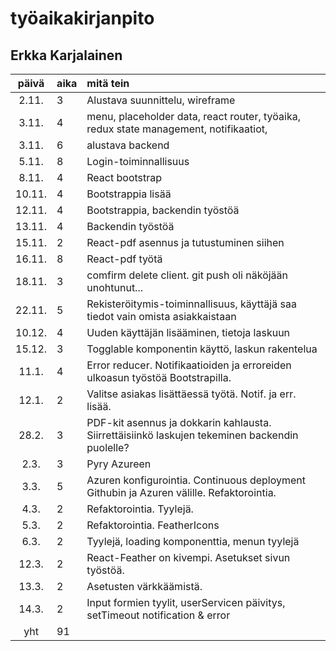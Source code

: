 # työaikakirjanpito
## Erkka Karjalainen

| päivä | aika | mitä tein  |
| :----:|:-----| :-----|
| 2.11. | 3    | Alustava suunnittelu, wireframe |
| 3.11. | 4    | menu, placeholder data, react router, työaika, redux state management, notifikaatiot, |
| 3.11. | 6    | alustava backend |
| 5.11. | 8    | Login-toiminnallisuus |
| 8.11. | 4    | React bootstrap |
| 10.11.| 4    | Bootstrappia lisää |
| 12.11.| 4    | Bootstrappia, backendin työstöä |
| 13.11.| 4    | Backendin työstöä |
| 15.11.| 2    | React-pdf asennus ja tutustuminen siihen |
| 16.11.| 8    | React-pdf työtä |
| 18.11.| 3    | comfirm delete client. git push oli näköjään unohtunut... |
| 22.11.| 5    | Rekisteröitymis-toiminnallisuus, käyttäjä saa tiedot vain omista asiakkaistaan |
| 10.12.| 4    | Uuden käyttäjän lisääminen, tietoja laskuun |
| 15.12.| 3    | Togglable komponentin käyttö, laskun rakentelua |
| 11.1. | 4    | Error reducer. Notifikaatioiden ja erroreiden ulkoasun työstöä Bootstrapilla. |
| 12.1. | 2    | Valitse asiakas lisättäessä työtä. Notif. ja err. lisää. |
| 28.2. | 3    | PDF-kit asennus ja dokkarin kahlausta. Siirrettäisiinkö laskujen tekeminen backendin puolelle? |
| 2.3.  | 3    | Pyry Azureen |
| 3.3.  | 5    | Azuren konfigurointia. Continuous deployment Githubin ja Azuren välille. Refaktorointia. |
| 4.3.  | 2    | Refaktorointia. Tyylejä. |
| 5.3.  | 2    | Refaktorointia. FeatherIcons |
| 6.3.  | 2    | Tyylejä, loading komponenttia, menun tyylejä |
| 12.3. | 2    | React-Feather on kivempi. Asetukset sivun työstöä. |
| 13.3. | 2    | Asetusten värkkäämistä. |
| 14.3. | 2    | Input formien tyylit, userServicen päivitys, setTimeout notification & error |
| yht   | 91   | | 
